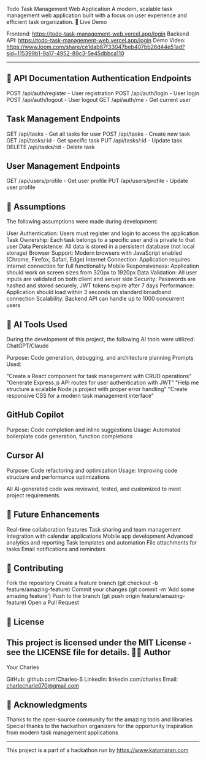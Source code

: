 Todo Task Management Web Application
A modern, scalable task management web application built with a focus on user experience and efficient task organization.
🚀 Live Demo

Frontend: https://todo-task-management-web.vercel.app/login
Backend API: https://todo-task-management-web.vercel.app/login
Demo Video: https://www.loom.com/share/ce1dab87f33047beb407bb26d44e51ad?sid=115399b1-9a17-4952-89c3-5e45dbbca110

-----------------------------------------------------

📡 API Documentation
Authentication Endpoints
-----------------------------
POST /api/auth/register - User registration
POST /api/auth/login - User login
POST /api/auth/logout - User logout
GET /api/auth/me - Get current user

Task Management Endpoints
-----------------------------
GET /api/tasks - Get all tasks for user
POST /api/tasks - Create new task
GET /api/tasks/:id - Get specific task
PUT /api/tasks/:id - Update task
DELETE /api/tasks/:id - Delete task

User Management Endpoints
----------------------------
GET /api/users/profile - Get user profile
PUT /api/users/profile - Update user profile

🔧 Assumptions
---------------------
The following assumptions were made during development:

User Authentication: Users must register and login to access the application
Task Ownership: Each task belongs to a specific user and is private to that user
Data Persistence: All data is stored in a persistent database (not local storage)
Browser Support: Modern browsers with JavaScript enabled (Chrome, Firefox, Safari, Edge)
Internet Connection: Application requires internet connection for full functionality
Mobile Responsiveness: Application should work on screen sizes from 320px to 1920px
Data Validation: All user inputs are validated on both client and server side
Security: Passwords are hashed and stored securely, JWT tokens expire after 7 days
Performance: Application should load within 3 seconds on standard broadband connection
Scalability: Backend API can handle up to 1000 concurrent users

🤖 AI Tools Used
------------------
During the development of this project, the following AI tools were utilized:
ChatGPT/Claude

Purpose: Code generation, debugging, and architecture planning
Prompts Used:

"Create a React component for task management with CRUD operations"
"Generate Express.js API routes for user authentication with JWT"
"Help me structure a scalable Node.js project with proper error handling"
"Create responsive CSS for a modern task management interface"



GitHub Copilot
--------------
Purpose: Code completion and inline suggestions
Usage: Automated boilerplate code generation, function completions

Cursor AI
-----------
Purpose: Code refactoring and optimization
Usage: Improving code structure and performance optimizations

All AI-generated code was reviewed, tested, and customized to meet project requirements.


🚀 Future Enhancements
------------------------
 Real-time collaboration features
 Task sharing and team management
 Integration with calendar applications
 Mobile app development
 Advanced analytics and reporting
 Task templates and automation
 File attachments for tasks
 Email notifications and reminders

🤝 Contributing
-----------------
Fork the repository
Create a feature branch (git checkout -b feature/amazing-feature)
Commit your changes (git commit -m 'Add some amazing feature')
Push to the branch (git push origin feature/amazing-feature)
Open a Pull Request

📝 License
-----------
This project is licensed under the MIT License - see the LICENSE file for details.
👨‍💻 Author
----------
Your Charles

GitHub: github.com/Charles-S
LinkedIn: linkedin.com/charles
Email: charlecharle070@gmail.com

🙏 Acknowledgments
--------------------
Thanks to the open-source community for the amazing tools and libraries
Special thanks to the hackathon organizers for the opportunity
Inspiration from modern task management applications

----------------------------------------------------------------------
This project is a part of a hackathon run by https://www.katomaran.com

